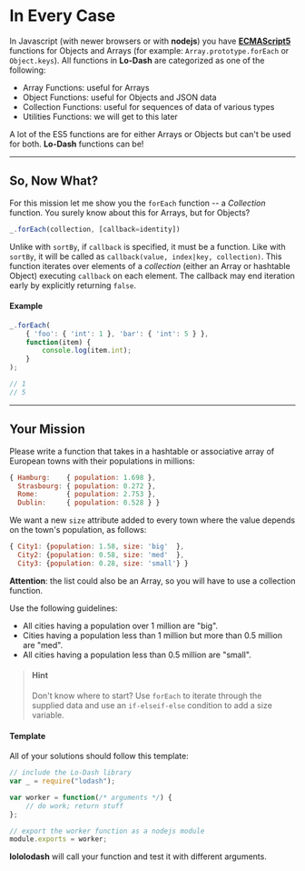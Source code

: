 # In Every Case #
In Javascript (with newer browsers or with **nodejs**) you have
**[ECMAScript5](http://www.ecma-international.org/ecma-262/5.1/)** functions
for Objects and Arrays (for example: `Array.prototype.forEach` or `Object.keys`).
All functions in **Lo-Dash** are categorized as one of the following:

- Array Functions: useful for Arrays
- Object Functions: useful for Objects and JSON data
- Collection Functions: useful for sequences of data of various types
- Utilities Functions: we will get to this later

A lot of the ES5 functions are for either Arrays or Objects but can't be used
for both. **Lo-Dash** functions can be!
* * *
## So, Now What? ##
For this mission let me show you the `forEach` function -- a *Collection*
function. You surely know about this for Arrays, but for Objects?
```js
_.forEach(collection, [callback=identity])
```
Unlike with `sortBy`, if `callback` is specified, it must be a function. Like
with `sortBy`, it will be called as `callback(value, index|key, collection)`.
This function iterates over elements of a *collection* (either an Array or
hashtable Object) executing `callback` on each element. The callback may end
iteration early by explicitly returning `false`.

#### Example ####
```js
_.forEach(
    { 'foo': { 'int': 1 }, 'bar': { 'int': 5 } },
    function(item) {
        console.log(item.int);
    }
);

// 1
// 5
```
* * *
## Your Mission ##
Please write a function that takes in a hashtable or associative array of
European towns with their populations in millions:
```js
{ Hamburg:    { population: 1.698 },
  Strasbourg: { population: 0.272 },
  Rome:       { population: 2.753 },
  Dublin:     { population: 0.528 } }
```
We want a new `size` attribute added to every town where the value depends on
the town's population, as follows:
```js
{ City1: {population: 1.58, size: 'big'  },
  City2: {population: 0.58, size: 'med'  },
  City3: {population: 0.28, size: 'small'} }
```
**Attention**: the list could also be an Array, so you will have to use a
collection function.

Use the following guidelines:
- All cities having a population over 1 million are "big".
- Cities having a population less than 1 million but more than 0.5 million are "med".
- All cities having a population less than 0.5 million are "small".

> #### Hint ####
> Don't know where to start? Use `forEach` to iterate through the supplied data
> and use an `if-elseif-else` condition to add a size variable.

#### Template ####
All of your solutions should follow this template:
```js
// include the Lo-Dash library
var _ = require("lodash");

var worker = function(/* arguments */) {
    // do work; return stuff
};

// export the worker function as a nodejs module
module.exports = worker;
```
**lololodash** will call your function and test it with different arguments.
